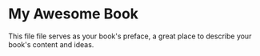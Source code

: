 # My Awesome Book

This file file serves as your book's preface, a great place to describe your book's content and ideas. 

